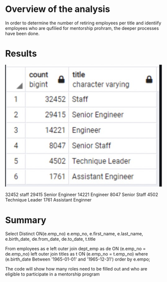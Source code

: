 # Overview of the analysis

In order to determine the number of retiring employees per title and identiify employees who are qufilied for mentorship prohram, the deeper processes have been done.

# Results

![alt text](https://github.com/Herbert-0820/Pewlett-Hacked_Analysis/blob/main/By%20title.jpg)

32452 staff
29415 Senior Engineer
14221 Engineer
8047 Senior Staff
4502 Technique Leader
1761 Assistant Enginner

# Summary

Select Distinct ON(e.emp_no) e.emp_no,
  e.first_name,
  e.last_name,
  e.birth_date,
  de.from_date,
  de.to_date,
  t.title
  
  
  
  From employees as e
  left outer join dept_emp as de
  ON (e.emp_no = de.emp_no)
  left outer join titles as t
  ON (e.emp_no = t.emp_no)
  where (e.birth_date Between '1965-01-01' and '1965-12-31')
  order by e.empo;
  
  The code will show how many roles need to be filled out and  who are eligible to participate in a mentorship program
